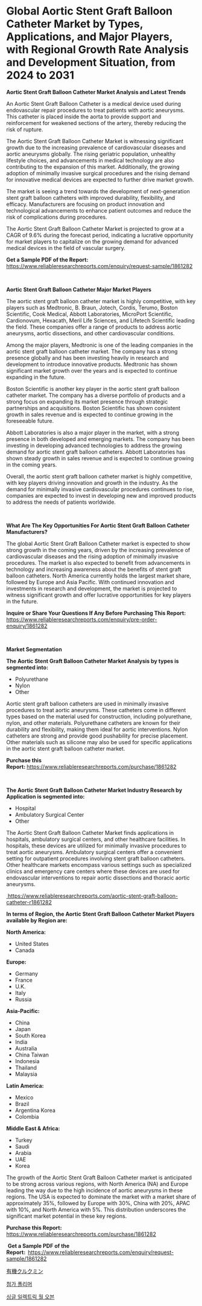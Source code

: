 <p><h1>Global Aortic Stent Graft Balloon Catheter Market by Types, Applications, and Major Players, with Regional Growth Rate Analysis and Development Situation, from 2024 to 2031</h1></p><p><strong>Aortic Stent Graft Balloon Catheter Market Analysis and Latest Trends</strong></p>
<p><p>An Aortic Stent Graft Balloon Catheter is a medical device used during endovascular repair procedures to treat patients with aortic aneurysms. This catheter is placed inside the aorta to provide support and reinforcement for weakened sections of the artery, thereby reducing the risk of rupture.</p><p>The Aortic Stent Graft Balloon Catheter Market is witnessing significant growth due to the increasing prevalence of cardiovascular diseases and aortic aneurysms globally. The rising geriatric population, unhealthy lifestyle choices, and advancements in medical technology are also contributing to the expansion of this market. Additionally, the growing adoption of minimally invasive surgical procedures and the rising demand for innovative medical devices are expected to further drive market growth.</p><p>The market is seeing a trend towards the development of next-generation stent graft balloon catheters with improved durability, flexibility, and efficacy. Manufacturers are focusing on product innovation and technological advancements to enhance patient outcomes and reduce the risk of complications during procedures.</p><p>The Aortic Stent Graft Balloon Catheter Market is projected to grow at a CAGR of 9.6% during the forecast period, indicating a lucrative opportunity for market players to capitalize on the growing demand for advanced medical devices in the field of vascular surgery.</p></p>
<p><strong>Get a Sample PDF of the Report:&nbsp;</strong> <a href="https://www.reliableresearchreports.com/enquiry/request-sample/1861282">https://www.reliableresearchreports.com/enquiry/request-sample/1861282</a></p>
<p>&nbsp;</p>
<p><strong>Aortic Stent Graft Balloon Catheter Major Market Players</strong></p>
<p><p>The aortic stent graft balloon catheter market is highly competitive, with key players such as Medtronic, B. Braun, Jotech, Cordis, Terumo, Boston Scientific, Cook Medical, Abbott Laboratories, MicroPort Scientific, Cardionovum, Hexacath, Meril Life Sciences, and Lifetech Scientific leading the field. These companies offer a range of products to address aortic aneurysms, aortic dissections, and other cardiovascular conditions.</p><p>Among the major players, Medtronic is one of the leading companies in the aortic stent graft balloon catheter market. The company has a strong presence globally and has been investing heavily in research and development to introduce innovative products. Medtronic has shown significant market growth over the years and is expected to continue expanding in the future.</p><p>Boston Scientific is another key player in the aortic stent graft balloon catheter market. The company has a diverse portfolio of products and a strong focus on expanding its market presence through strategic partnerships and acquisitions. Boston Scientific has shown consistent growth in sales revenue and is expected to continue growing in the foreseeable future.</p><p>Abbott Laboratories is also a major player in the market, with a strong presence in both developed and emerging markets. The company has been investing in developing advanced technologies to address the growing demand for aortic stent graft balloon catheters. Abbott Laboratories has shown steady growth in sales revenue and is expected to continue growing in the coming years.</p><p>Overall, the aortic stent graft balloon catheter market is highly competitive, with key players driving innovation and growth in the industry. As the demand for minimally invasive cardiovascular procedures continues to rise, companies are expected to invest in developing new and improved products to address the needs of patients worldwide.</p></p>
<p>&nbsp;</p>
<p><strong>What Are The Key Opportunities For Aortic Stent Graft Balloon Catheter Manufacturers?</strong></p>
<p><p>The global Aortic Stent Graft Balloon Catheter market is expected to show strong growth in the coming years, driven by the increasing prevalence of cardiovascular diseases and the rising adoption of minimally invasive procedures. The market is also expected to benefit from advancements in technology and increasing awareness about the benefits of stent graft balloon catheters. North America currently holds the largest market share, followed by Europe and Asia Pacific. With continued innovation and investments in research and development, the market is projected to witness significant growth and offer lucrative opportunities for key players in the future.</p></p>
<p><strong>Inquire or Share Your Questions If Any Before Purchasing This Report:</strong> <a href="https://www.reliableresearchreports.com/enquiry/pre-order-enquiry/1861282">https://www.reliableresearchreports.com/enquiry/pre-order-enquiry/1861282</a></p>
<p>&nbsp;</p>
<p><strong>Market Segmentation</strong></p>
<p><strong>The Aortic Stent Graft Balloon Catheter Market Analysis by types is segmented into:</strong></p>
<p><ul><li>Polyurethane</li><li>Nylon</li><li>Other</li></ul></p>
<p><p>Aortic stent graft balloon catheters are used in minimally invasive procedures to treat aortic aneurysms. These catheters come in different types based on the material used for construction, including polyurethane, nylon, and other materials. Polyurethane catheters are known for their durability and flexibility, making them ideal for aortic interventions. Nylon catheters are strong and provide good pushability for precise placement. Other materials such as silicone may also be used for specific applications in the aortic stent graft balloon catheter market.</p></p>
<p><strong>Purchase this Report:&nbsp;</strong><a href="https://www.reliableresearchreports.com/purchase/1861282">https://www.reliableresearchreports.com/purchase/1861282</a></p>
<p>&nbsp;</p>
<p><strong>The Aortic Stent Graft Balloon Catheter Market Industry Research by Application is segmented into:</strong></p>
<p><ul><li>Hospital</li><li>Ambulatory Surgical Center</li><li>Other</li></ul></p>
<p><p>The Aortic Stent Graft Balloon Catheter Market finds applications in hospitals, ambulatory surgical centers, and other healthcare facilities. In hospitals, these devices are utilized for minimally invasive procedures to treat aortic aneurysms. Ambulatory surgical centers offer a convenient setting for outpatient procedures involving stent graft balloon catheters. Other healthcare markets encompass various settings such as specialized clinics and emergency care centers where these devices are used for endovascular interventions to repair aortic dissections and thoracic aortic aneurysms.</p></p>
<p><a href="https://www.reliableresearchreports.com/aortic-stent-graft-balloon-catheter-r1861282">&nbsp;https://www.reliableresearchreports.com/aortic-stent-graft-balloon-catheter-r1861282</a></p>
<p><strong>In terms of Region, the Aortic Stent Graft Balloon Catheter Market Players available by Region are:</strong></p>
<p>
    <p> <strong> North America: </strong>
        <ul>
            <li>United States</li>
            <li>Canada</li>
        </ul>
        </p> 
    <p> <strong> Europe: </strong>
        <ul>
            <li>Germany</li>
            <li>France</li>
            <li>U.K.</li>
            <li>Italy</li>
            <li>Russia</li>
        </ul>
        </p> 
    <p> <strong> Asia-Pacific: </strong>
        <ul>
            <li>China</li>
            <li>Japan</li>
            <li>South Korea</li>
            <li>India</li>
            <li>Australia</li>
            <li>China Taiwan</li>
            <li>Indonesia</li>
            <li>Thailand</li>
            <li>Malaysia</li>
        </ul>
        </p> 
    <p> <strong> Latin America: </strong>
        <ul>
            <li>Mexico</li>
            <li>Brazil</li>
            <li>Argentina Korea</li>
            <li>Colombia</li>
        </ul>
        </p> 
    <p> <strong> Middle East & Africa: </strong>
        <ul>
            <li>Turkey</li>
            <li>Saudi</li>
            <li>Arabia</li>
            <li>UAE</li>
            <li>Korea</li>
        </ul>
    </p>
    </p>
<p><p>The growth of the Aortic Stent Graft Balloon Catheter market is anticipated to be strong across various regions, with North America (NA) and Europe leading the way due to the high incidence of aortic aneurysms in these regions. The USA is expected to dominate the market with a market share of approximately 35%, followed by Europe with 30%, China with 20%, APAC with 10%, and North America with 5%. This distribution underscores the significant market potential in these key regions.</p></p>
<p><strong>Purchase this Report: </strong><a href="https://www.reliableresearchreports.com/purchase/1861282">https://www.reliableresearchreports.com/purchase/1861282</a></p>
<p>&nbsp;<strong>Get a Sample PDF of the Report:&nbsp;&nbsp;</strong><a href="https://www.reliableresearchreports.com/enquiry/request-sample/1861282">https://www.reliableresearchreports.com/enquiry/request-sample/1861282</a></p>
<p><strong></strong></p>
<p><p><a href="https://medium.com/@jacobkelly525/%E3%82%AA%E3%83%BC%E3%82%AC%E3%83%8B%E3%83%83%E3%82%AF%E3%82%AF%E3%83%AB%E3%82%AF%E3%83%9F%E3%83%B3%E5%B8%82%E5%A0%B4-%E5%B8%82%E5%A0%B4%E3%82%B7%E3%82%A7%E3%82%A2-%E5%B8%82%E5%A0%B4%E3%83%88%E3%83%AC%E3%83%B3%E3%83%89-%E3%81%8A%E3%82%88%E3%81%B3%E5%B0%86%E6%9D%A5%E3%81%AE%E6%88%90%E9%95%B7%E3%82%92%E6%8E%A2%E3%82%8B-81aeaceaaf09">有機クルクミン</a></p><p><a href="https://medium.com/@mekhirenner_87471/%EB%94%94%EC%BD%94%EB%94%A9-%EC%B2%A8%EA%B0%80-%ED%8F%B4%EB%A6%AC%EB%A8%B8-%EC%8B%9C%EC%9E%A5-%EC%A7%80%ED%91%9C-%EC%8B%9C%EC%9E%A5-%EC%A0%90%EC%9C%A0%EC%9C%A8-%ED%8A%B8%EB%A0%8C%EB%93%9C-%EB%B0%8F-%EC%84%B1%EC%9E%A5-%ED%8C%A8%ED%84%B4-8707592b946f">첨가 폴리머</a></p><p><a href="https://medium.com/@jodyomenick905/%EB%8B%A8%EB%8F%85-%EC%A0%84%EA%B8%B0-%EB%B2%BD-%ED%99%94%EB%8D%95-%EC%8B%9C%EC%9E%A5-%EC%A0%84%EB%A7%9D-%EC%82%B0%EC%97%85-%EA%B0%9C%EC%9A%94-%EB%B0%8F-%EC%98%88%EC%B8%A1-2024%EB%85%84%EB%B6%80%ED%84%B0-2031%EB%85%84-ee58eb82ed3d">싱글 일렉트릭 월 오븐</a></p></p>